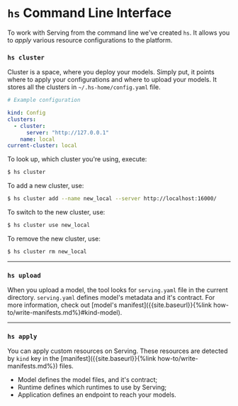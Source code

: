 # `hs` Command Line Interface

To work with Serving from the command line we've created `hs`. It allows you to _apply_ various resource configurations to the platform. 

### `hs cluster`

Cluster is a space, where you deploy your models. Simply put, it points where to apply your configurations and where to upload your models. It stores all the clusters in `~/.hs-home/config.yaml` file.

```yaml
# Example configuration

kind: Config
clusters:
  - cluster: 
      server: "http://127.0.0.1"
    name: local
current-cluster: local
```

To look up, which cluster you're using, execute:

```sh
$ hs cluster
``` 

To add a new cluster, use:

```sh
$ hs cluster add --name new_local --server http://localhost:16000/
```

To switch to the new cluster, use:

```sh
$ hs cluster use new_local
```

To remove the new cluster, use:

```sh
$ hs cluster rm new_local
```

<hr>

### `hs upload`

When you upload a model, the tool looks for `serving.yaml` file in the current directory. `serving.yaml` defines model's metadata and it's contract. For more information, check out [model's manifest]({{site.baseurl}}{%link how-to/write-manifests.md%}#kind-model).

<hr>

### `hs apply` 

You can apply custom resources on Serving. These resources are detected by `kind` key in the [manifest]({{site.baseurl}}{%link how-to/write-manifests.md%}) files.

- Model defines the model files, and it's contract;
- Runtime defines which runtimes to use by Serving;
- Application defines an endpoint to reach your models. 